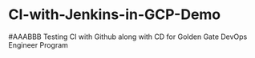 # CI-with-Jenkins-in-GCP-Demo
#AAABBB
Testing CI with Github along with CD for Golden Gate DevOps Engineer Program
